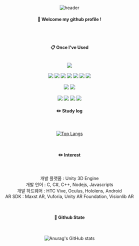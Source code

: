 <div align="center">
  
  ![header](https://capsule-render.vercel.app/api?type=Waving&color=000000&height=150&section=header&text=Syhoon&fontColor=fffff0&fontSize=70&animation=fadeIn&fontAlignY=55)

  ####  :wave: Welcome my github profile !

  <br/>
   <br/>
  
####  :clipboard: Once I've Used 
  
 <br/>
  
<img src="https://img.shields.io/badge/Unity-000000?style=for-the-badge&logo=Unity&logoColor=white"> 
<br><br>
<img src="https://img.shields.io/badge/C-A8B9CC?style=for-the-badge&logo=C&logoColor=white">
<img src="https://img.shields.io/badge/Csharp-512BD4?style=for-the-badge&logo=Csharp&logoColor=white">
<img src="https://img.shields.io/badge/C++-00599C?style=for-the-badge&logo=C++&logoColor=white">
<img src="https://img.shields.io/badge/Node.js-339933?style=for-the-badge&logo=Node.js&logoColor=white">
<img src="https://img.shields.io/badge/JavaScript-F7DF1E?style=for-the-badge&logo=JavaScript&logoColor=white">
<img src="https://img.shields.io/badge/HTML5-E34F26?style=for-the-badge&logo=HTML5&logoColor=white">
<img src="https://img.shields.io/badge/CSS3-1572B6?style=for-the-badge&logo=CSS3&logoColor=white">
<br><br>
<img src="https://img.shields.io/badge/github-181717?style=for-the-badge&logo=github&logoColor=white">
<img src="https://img.shields.io/badge/gitLab-FC6D26?style=for-the-badge&logo=gitLab&logoColor=white">
<br><br>
 <img src="https://img.shields.io/badge/Linux-FCC624?style=for-the-badge&logo=Linux&logoColor=white">
 <img src="https://img.shields.io/badge/MySQL-4479A1?style=for-the-badge&logo=MySQL&logoColor=white">
<img src="https://img.shields.io/badge/Oracle-F80000?style=for-the-badge&logo=Oracle&logoColor=white"> 
<img src="https://img.shields.io/badge/MariaDB-003545?style=for-the-badge&logo=MariaDB&logoColor=white"> 
 
  <br/>
  
#### :pencil2: Study log
<br>

[![Top Langs](https://github-readme-stats.vercel.app/api/top-langs/?username=nepnep123&layout=compact)](https://github.com/anuraghazra/github-readme-stats)
 
  <br/>
  
#### :pencil2: Interest
<br>

개발 플랫폼 : Unity 3D Engine<br>
개발 언어 : C, C#, C++, Nodejs, Javascripts<br>
개발 하드웨어 : HTC Vive, Oculus, Hololens, Android<br>
AR SDK : Maxst AR, Vuforia, Unity AR Foundation, Visionlib AR
 
  <br/>
  
#### :signal_strength: Github State
<br>

![Anurag's GitHub stats](https://github-readme-stats.vercel.app/api?username=nepnep123&show_icons=true)
<br><br>
</div>
